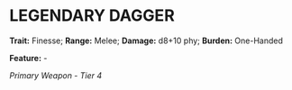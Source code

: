 # LEGENDARY DAGGER

**Trait:** Finesse; **Range:** Melee; **Damage:** d8+10 phy; **Burden:** One-Handed

**Feature:** -

*Primary Weapon - Tier 4*

